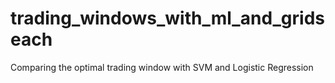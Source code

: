 # trading_windows_with_ml_and_gridseach
Comparing the optimal trading window with SVM and Logistic Regression
